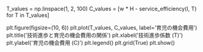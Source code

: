 T_values = np.linspace(1, 2, 100)
C_values = [w * H - service_efficiency(I, T) for T in T_values]

plt.figure(figsize=(10, 6))
plt.plot(T_values, C_values, label='育児の機会費用')
plt.title('技術進歩と育児の機会費用の関係')
plt.xlabel('技術進歩係数 (T)')
plt.ylabel('育児の機会費用 (C)')
plt.legend()
plt.grid(True)
plt.show()


